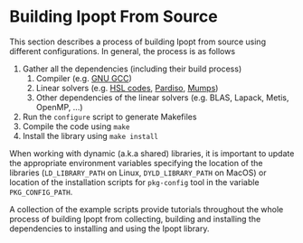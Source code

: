 # Building Ipopt From Source

This section describes a process of building Ipopt from source using different configurations. In general, the process is as follows
1. Gather all the dependencies (including their build process)
   1. Compiler (e.g. [GNU GCC](https://gcc.gnu.org/))
   2. Linear solvers (e.g. [HSL codes](http://www.hsl.rl.ac.uk/ipopt/), [Pardiso](https://pardiso-project.org/), [Mumps](http://mumps.enseeiht.fr/))
   3. Other dependencies of the linear solvers (e.g. BLAS, Lapack, Metis, OpenMP, ...)
2. Run the `configure` script to generate Makefiles
3. Compile the code using `make`
4. Install the library using `make install`

When working with dynamic (a.k.a shared) libraries, it is important to update the appropriate environment variables specifying the location of the libraries
(`LD_LIBRARY_PATH` on Linux, `DYLD_LIBRARY_PATH` on MacOS) or location of the installation scripts for `pkg-config` tool in the variable `PKG_CONFIG_PATH`.

A collection of the example scripts provide tutorials throughout the whole process of building Ipopt from collecting, building and installing the dependencies
to installing and using the Ipopt library.
